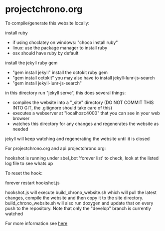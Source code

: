 # projectchrono.org
To compile/generate this website locally:

install ruby 
- if using choclatey on windows: "choco install ruby"
- linux: use the package manager to install ruby
- osx should have ruby by default

install the jekyll ruby gem
- "gem install jekyll"
install the octokit ruby gem
- "gem install octokit"
you may also have to install jekyll-lunr-js-search
- "gem install jekyll-lunr-js-search"

in this directory run "jekyll serve", this does several things:
- compiles the website into a "_site" directory (DO NOT COMMIT THIS INTO GIT, the .gitignore should take care of this)
- executes a webserver at "localhost:4000" that you can see in your web browser
- watches this directory for any changes and regenerates the website as needed

jekyll will keep watching and regenerating the website until it is closed

For projectchrono.org and api.projectchrono.org:

hookshot is running under sbel_bot
'forever list' to check, look at the listed log file to see whats up

To reset the hook:

forever restart hookshot.js

hookshot.js will execute build_chrono_website.sh which will pull the latest changes, compile the website and then copy it to the site directory. build_chrono_website.sh will also run doxygen and update that on every push to the repository. Note that only the "develop" branch is currently watched

For more information see [here](http://hamelot.co.uk/other/jekyll-github-hook/)
